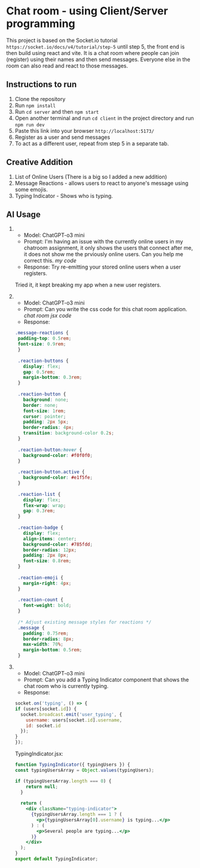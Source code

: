 # Chat room - using Client/Server programming

This project is based on the Socket.io tutorial `https://socket.io/docs/v4/tutorial/step-5` until step 5, the front end is then build using react and vite. It is a chat room where people can join (register) using their names and then send messages. Everyone else in the room can also read and react to those messages.

## Instructions to run

1. Clone the repository
2. Run ```npm install```
3. Run ```cd server``` and then ```npm start```
4. Open another terminal and run ```cd client``` in the project directory and run ```npm run dev```
5. Paste this link into your browser `http://localhost:5173/`
6. Register as a user and send messages
7. To act as a different user, repeat from step 5 in a separate tab.

## Creative Addition

1. List of Online Users (There is a big so I added a new addition)
2. Message Reactions - allows users to react to anyone's message using some emojis.
3. Typing Indicator - Shows who is typing.

## AI Usage

1. - Model: ChatGPT-o3 mini
   - Prompt: I'm having an issue with the currently online users in my chatroom assignment, it only shows the users that connect after me, it does not show me the prviously online users. Can you help me correct this. *my code*
   - Response: Try re-emitting your stored online users when a user registers.

   Tried it, it kept breaking my app when a new user registers.

2. - Model: ChatGPT-o3 mini
   - Prompt: Can you write the css code for this chat room application. *chat room jsx code*
   - Response:

   ```css
   .message-reactions {
    padding-top: 0.5rem;
    font-size: 0.9rem;
    }
    
    .reaction-buttons {
      display: flex;
      gap: 0.5rem;
      margin-bottom: 0.3rem;
    }
    
    .reaction-button {
      background: none;
      border: none;
      font-size: 1rem;
      cursor: pointer;
      padding: 2px 5px;
      border-radius: 4px;
      transition: background-color 0.2s;
    }
    
    .reaction-button:hover {
      background-color: #f0f0f0;
    }
    
    .reaction-button.active {
      background-color: #e1f5fe;
    }
    
    .reaction-list {
      display: flex;
      flex-wrap: wrap;
      gap: 0.3rem;
    }
    
    .reaction-badge {
      display: flex;
      align-items: center;
      background-color: #785fdd;
      border-radius: 12px;
      padding: 2px 8px;
      font-size: 0.8rem;
    }
    
    .reaction-emoji {
      margin-right: 4px;
    }
    
    .reaction-count {
      font-weight: bold;
    }
    
    /* Adjust existing message styles for reactions */
    .message {
      padding: 0.75rem;
      border-radius: 8px;
      max-width: 70%;
      margin-bottom: 0.5rem;
    }

3. - Model: ChatGPT-o3 mini
   - Prompt: Can you add a Typing Indicator component that shows the chat room who is currently typing.
   - Response:

    ```js
    socket.on('typing', () => {
    if (users[socket.id]) {
      socket.broadcast.emit('user_typing', {
        username: users[socket.id].username,
        id: socket.id
      });
    }
    });
    ``` 
     TypingIndicator.jsx:

    ```jsx
    function TypingIndicator({ typingUsers }) {
    const typingUsersArray = Object.values(typingUsers);
    
    if (typingUsersArray.length === 0) {
        return null;
      }
      
      return (
        <div className="typing-indicator">
          {typingUsersArray.length === 1 ? (
            <p>{typingUsersArray[0].username} is typing...</p>
          ) : (
            <p>Several people are typing...</p>
          )}
        </div>
      );
    }
    export default TypingIndicator;
    ```
